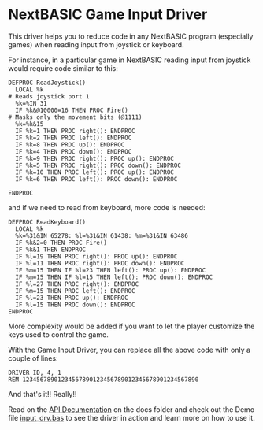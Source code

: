 # NextBASIC Game Input Driver

This driver helps you to reduce code in any NextBASIC program (especially games) when reading input from joystick or keyboard.

For instance, in a particular game in NextBASIC reading input from joystick would require code similar to this:

```
DEFPROC ReadJoystick()
  LOCAL %k
# Reads joystick port 1
  %k=%IN 31
  IF %k&@10000=16 THEN PROC Fire()
# Masks only the movement bits (@1111)
  %k=%k&15
  IF %k=1 THEN PROC right(): ENDPROC
  IF %k=2 THEN PROC left(): ENDPROC
  IF %k=8 THEN PROC up(): ENDPROC
  IF %k=4 THEN PROC down(): ENDPROC
  IF %k=9 THEN PROC right(): PROC up(): ENDPROC
  IF %k=5 THEN PROC right(): PROC down(): ENDPROC
  IF %k=10 THEN PROC left(): PROC up(): ENDPROC
  IF %k=6 THEN PROC left(): PROC down(): ENDPROC

ENDPROC   
```
and if we need to read from keyboard, more code is needed:

```
DEFPROC ReadKeyboard()
  LOCAL %k
  %k=%31&IN 65278: %l=%31&IN 61438: %m=%31&IN 63486
  IF %k&2=0 THEN PROC Fire()
  IF %k&1 THEN ENDPROC 
  IF %l=19 THEN PROC right(): PROC up(): ENDPROC
  IF %l=11 THEN PROC right(): PROC down(): ENDPROC
  IF %m=15 THEN IF %l=23 THEN left(): PROC up(): ENDPROC
  IF %m=15 THEN IF %l=15 THEN left(): PROC down(): ENDPROC
  IF %l=27 THEN PROC right(): ENDPROC
  IF %m=15 THEN PROC left(): ENDPROC
  IF %l=23 THEN PROC up(): ENDPROC
  IF %l=15 THEN PROC down(): ENDPROC
ENDPROC 
```

More complexity would be added if you want to let the player customize the keys used to control the game.

With the Game Input Driver, you can replace all the above code with only a couple of lines:

```
DRIVER ID, 4, 1
REM 12345678901234567890123456789012345678901234567890
```
And that's it!! Really!!

Read on the [API Documentation](https://github.com/paulossilva/gameinput/blob/master/docs/inputDriver_API.txt) on the docs folder and check out the Demo file [input_drv.bas](https://github.com/paulossilva/gameinput/blob/master/input_drv.txt) to see the driver in action and learn more on how to use it.

